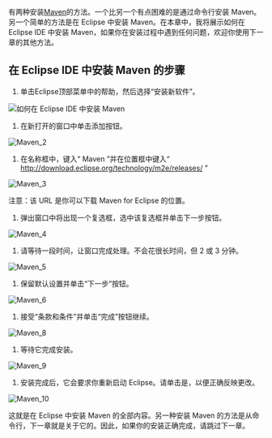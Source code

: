 有两种安装[Maven](https://toolsqa.com/maven/maven-introduction/)的方法。一个比另一个有点困难的是通过命令行安装 Maven。另一个简单的方法是在 Eclipse 中安装 Maven。在本章中，我将展示如何在 Eclipse IDE 中安装 Maven，如果你在安装过程中遇到任何问题，欢迎你使用下一章的其他方法。

## 在 Eclipse IDE 中安装 Maven 的步骤

1.  单击Eclipse顶部菜单中的帮助，然后选择“安装新软件”。

![如何在 Eclipse IDE 中安装 Maven](https://www.toolsqa.com/gallery/Maven/1.How%20to%20Install%20Maven%20in%20Eclipse%20IDE.png)

1.   在新打开的窗口中单击添加按钮。

![Maven_2](https://www.toolsqa.com/gallery/Maven/2.Maven_2.png)

1.  在名称框中，键入“ Maven ”并在位置框中键入“ http://download.eclipse.org/technology/m2e/releases/ ”

![Maven_3](https://www.toolsqa.com/gallery/Maven/3.Maven_3.png)

注意：该 URL 是你可以下载 Maven for Eclipse 的位置。

1.  弹出窗口中将出现一个复选框，选中该复选框并单击下一步按钮。

![Maven_4](https://www.toolsqa.com/gallery/Maven/4.Maven_4.png)

1.  请等待一段时间，让窗口完成处理。不会花很长时间，但 2 或 3 分钟。

![Maven_5](https://www.toolsqa.com/gallery/Maven/5.Maven_5.png)

1.  保留默认设置并单击“下一步”按钮。

![Maven_6](https://www.toolsqa.com/gallery/Maven/6.Maven_6.png)

1.  接受“条款和条件”并单击“完成”按钮继续。

![Maven_8](https://www.toolsqa.com/gallery/Maven/7.Maven_8.png)

1.  等待它完成安装。

![Maven_9](https://www.toolsqa.com/gallery/Maven/8.Maven_9.png)

1.  安装完成后，它会要求你重新启动 Eclipse。请单击是，以便正确反映更改。

![Maven_10](https://www.toolsqa.com/gallery/Maven/9.Maven_10.png)

这就是在 Eclipse 中安装 Maven 的全部内容。另一种安装 Maven 的方法是从命令行，下一章就是关于它的。因此，如果你的安装正确完成，请跳过下一章。
